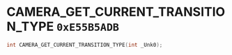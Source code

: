 # CAMERA_GET_CURRENT_TRANSITION_TYPE `0xE55B5ADB`

```cpp
int CAMERA_GET_CURRENT_TRANSITION_TYPE(int _Unk0);
```